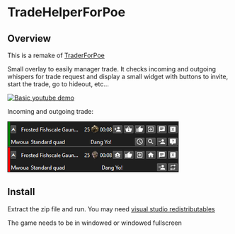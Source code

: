 # TradeHelperForPoe

## Overview

This is a remake of [TraderForPoe](https://github.com/hexadezi/TraderForPoe)

Small overlay to easily manager trade. It checks incoming and outgoing whispers for trade request and display a small widget with buttons to invite, start the trade, go to hideout, etc...

[![Basic youtube demo](https://img.youtube.com/vi/Pgz3N_9UqDo/0.jpg)](https://youtu.be/Pgz3N_9UqDo)

Incoming and outgoing trade:  

![Screenshot](screenshots/trade_widget.png "Screenshot")

## Install

Extract the zip file and run. You may need [visual studio redistributables](https://aka.ms/vs/17/release/vc_redist.x64.exe)

The game needs to be in windowed or windowed fullscreen
